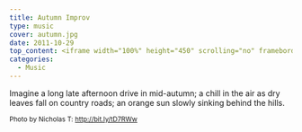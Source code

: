 ```yaml
---
title: Autumn Improv
type: music
cover: autumn.jpg
date: 2011-10-29
top_content: <iframe width="100%" height="450" scrolling="no" frameborder="no" src="https://w.soundcloud.com/player/?url=https%3A//api.soundcloud.com/tracks/26668893&amp;auto_play=false&amp;hide_related=false&amp;show_comments=true&amp;show_user=true&amp;show_reposts=false&amp;visual=true"></iframe>
categories:
  - Music
---
```

Imagine a long late afternoon drive in mid-autumn; a chill in the air as dry leaves fall on country roads; an orange sun slowly sinking behind the hills.

<small>Photo by Nicholas T: <a href="http://bit.ly/tD7RWw" onclick="javascript:_gaq.push(['_trackEvent','outbound-article','http://bit.ly']);" rel="nofollow" target="_blank">http://bit.ly/tD7RWw</a></small>
